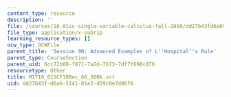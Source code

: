 ```yaml
---
content_type: resource
description: ''
file: /courses/18-01sc-single-variable-calculus-fall-2010/dd27b43fd6a6514181e2d59c0e7d86f6_MIT18_01SCF10Rec_68_300k.vtt
file_type: application/x-subrip
learning_resource_types: []
ocw_type: OCWFile
parent_title: 'Session 90: Advanced Examples of L''Hospital''s Rule'
parent_type: CourseSection
parent_uid: 6cc72b08-f871-7a2d-7b73-7df7f698c876
resourcetype: Other
title: MIT18_01SCF10Rec_68_300k.srt
uid: dd27b43f-d6a6-5141-81e2-d59c0e7d86f6
---
```

